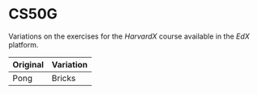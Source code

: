 # CS50G

Variations on the exercises for the _HarvardX_ course available in the _EdX_ platform.

| Original | Variation |
|----------|-----------|
| Pong     | Bricks    |